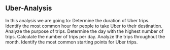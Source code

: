 ## Uber-Analysis
In this analysis we are going to:
Determine the duration of Uber trips.
Identify the most common hour for people to take Uber to their destination.
Analyze the purpose of trips.
Determine the day with the highest number of trips.
Calculate the number of trips per day.
Analyze the trips throughout the month.
Identify the most common starting points for Uber trips.
